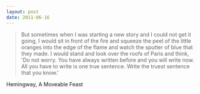 ```yaml
---
layout: post
date: 2011-06-16
---
```


>But sometimes when I was starting a new story and I could not get it going, I would sit in front of the fire and squeeze the peel of the little oranges into the edge of the flame and watch the sputter of blue that they made. I would stand and look over the roofs of Paris and think, 'Do not worry. You have always written before and you will write now. All you have to write is one true sentence. Write the truest sentence that you know.' 

Hemingway, A Moveable Feast
